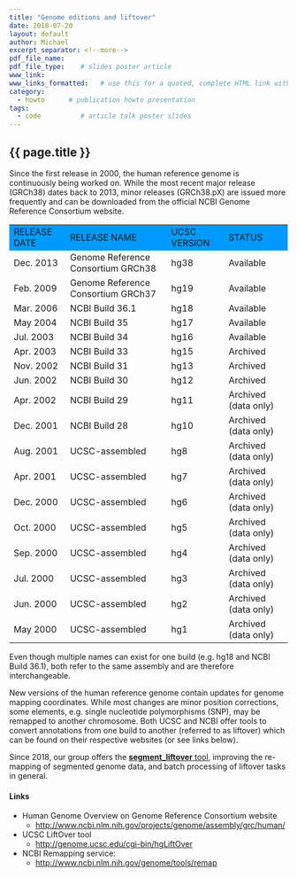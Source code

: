 ```yaml
---
title: "Genome editions and liftover"
date: 2018-07-20
layout: default
author: Michael
excerpt_separator: <!--more-->
pdf_file_name:
pdf_file_type:    # slides poster article
www_link:
www_links_formatted:   # use this for a quoted, complete HTML link with label '<a href="http://" target="_blank">...</a>'
category:
  - howto      # publication howto presentation
tags:
  - code          # article talk poster slides
---
```


## {{ page.title }}


Since the first release in 2000, the human reference genome is continuously being worked on. While the most recent major release (GRCh38) dates back to 2013, minor releases (GRCh38.pX) are issued more frequently and can be downloaded from the official NCBI Genome Reference Consortium website.

<!--more-->


<table> <tbody> <tr bgcolor='#0099ff'> <td>RELEASE DATE</td> <td>RELEASE NAME</td> <td>UCSC VERSION</td> <td>STATUS</td> </tr> <tr> <td>Dec. 2013</td> <td>Genome Reference Consortium GRCh38</td> <td>hg38</td> <td>Available</td> </tr> <tr> <td>Feb. 2009</td> <td>Genome Reference Consortium GRCh37</td> <td>hg19</td> <td>Available</td> </tr> <tr> <td>Mar. 2006</td> <td>NCBI Build 36.1</td> <td>hg18</td> <td>Available</td> </tr> <tr> <td>May 2004</td> <td>NCBI Build 35</td> <td>hg17</td> <td>Available</td> </tr> <tr> <td>Jul. 2003</td> <td>NCBI Build 34</td> <td>hg16</td> <td>Available</td> </tr> <tr> <td>Apr. 2003</td> <td>NCBI Build 33</td> <td>hg15</td> <td>Archived</td> </tr> <tr> <td>Nov. 2002</td> <td>NCBI Build 31</td> <td>hg13</td> <td>Archived</td> </tr> <tr> <td>Jun. 2002</td> <td>NCBI Build 30</td> <td>hg12</td> <td>Archived</td> </tr> <tr> <td>Apr. 2002</td> <td>NCBI Build 29</td> <td>hg11</td> <td>Archived (data only)</td> </tr> <tr> <td>Dec. 2001</td> <td>NCBI Build 28</td> <td>hg10</td> <td>Archived (data only)</td> </tr> <tr> <td>Aug. 2001</td> <td>UCSC-assembled</td> <td>hg8</td> <td>Archived (data only)</td> </tr> <tr> <td>Apr. 2001</td> <td>UCSC-assembled</td> <td>hg7</td> <td>Archived (data only)</td> </tr> <tr> <td>Dec. 2000</td> <td>UCSC-assembled</td> <td>hg6</td> <td>Archived (data only)</td> </tr> <tr> <td>Oct. 2000</td> <td>UCSC-assembled</td> <td>hg5</td> <td>Archived (data only)</td> </tr> <tr> <td>Sep. 2000</td> <td>UCSC-assembled</td> <td>hg4</td> <td>Archived (data only)</td> </tr> <tr> <td>Jul. 2000</td> <td>UCSC-assembled</td> <td>hg3</td> <td>Archived (data only)</td> </tr> <tr> <td>Jun. 2000</td> <td>UCSC-assembled</td> <td>hg2</td> <td>Archived (data only)</td> </tr> <tr> <td>May 2000</td> <td>UCSC-assembled</td> <td>hg1</td> <td>Archived (data only)</td> </tr> </tbody> </table>


Even though multiple names can exist for one build (e.g. hg18 and NCBI Build 36.1), both refer to the same assembly and are therefore interchangeable.

New versions of the human reference genome contain updates for genome mapping coordinates. While most changes are minor position corrections, some elements, e.g. single nucleotide polymorphisms (SNP), may be remapped to another chromosome. Both UCSC and NCBI offer tools to convert annotations from one build to another (referred to as liftover) which can be found on their respective websites (or see links below).

Since 2018, our group offers the [__segment_liftover__ tool](https://github.com/baudisgroup/segment-liftover), improving the re-mapping of segmented genome data, and batch processing of liftover tasks in general.

#### Links

* Human Genome Overview on Genome Reference Consortium website
    * http://www.ncbi.nlm.nih.gov/projects/genome/assembly/grc/human/
* UCSC LiftOver tool
    * http://genome.ucsc.edu/cgi-bin/hgLiftOver
* NCBI Remapping service:
    * http://www.ncbi.nlm.nih.gov/genome/tools/remap
